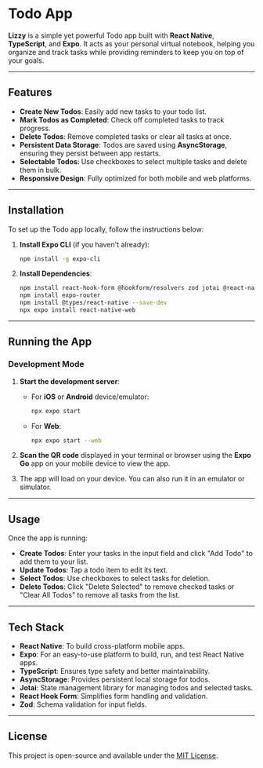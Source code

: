 # Todo App

**Lizzy** is a simple yet powerful Todo app built with **React Native**, **TypeScript**, and **Expo**. It acts as your personal virtual notebook, helping you organize and track tasks while providing reminders to keep you on top of your goals.

---

## Features

- **Create New Todos**: Easily add new tasks to your todo list.
- **Mark Todos as Completed**: Check off completed tasks to track progress.
- **Delete Todos**: Remove completed tasks or clear all tasks at once.
- **Persistent Data Storage**: Todos are saved using **AsyncStorage**, ensuring they persist between app restarts.
- **Selectable Todos**: Use checkboxes to select multiple tasks and delete them in bulk.
- **Responsive Design**: Fully optimized for both mobile and web platforms.

---

## Installation

To set up the Todo app locally, follow the instructions below:

1. **Install Expo CLI** (if you haven't already):
   ```bash
   npm install -g expo-cli
   ```

2. **Install Dependencies**:
   ```bash
   npm install react-hook-form @hookform/resolvers zod jotai @react-native-async-storage/async-storage expo-checkbox
   npm install expo-router
   npm install @types/react-native --save-dev
   npx expo install react-native-web
   ```

---

## Running the App

### Development Mode

1. **Start the development server**:
   - For **iOS** or **Android** device/emulator:
     ```bash
     npx expo start
     ```
   - For **Web**:
     ```bash
     npx expo start --web
     ```

2. **Scan the QR code** displayed in your terminal or browser using the **Expo Go** app on your mobile device to view the app.

3. The app will load on your device. You can also run it in an emulator or simulator.

---

## Usage

Once the app is running:

- **Create Todos**: Enter your tasks in the input field and click "Add Todo" to add them to your list.
- **Update Todos**: Tap a todo item to edit its text.
- **Select Todos**: Use checkboxes to select tasks for deletion.
- **Delete Todos**: Click "Delete Selected" to remove checked tasks or "Clear All Todos" to remove all tasks from the list.

---

## Tech Stack

- **React Native**: To build cross-platform mobile apps.
- **Expo**: For an easy-to-use platform to build, run, and test React Native apps.
- **TypeScript**: Ensures type safety and better maintainability.
- **AsyncStorage**: Provides persistent local storage for todos.
- **Jotai**: State management library for managing todos and selected tasks.
- **React Hook Form**: Simplifies form handling and validation.
- **Zod**: Schema validation for input fields.

---

## License

This project is open-source and available under the [MIT License](LICENSE).

